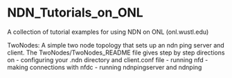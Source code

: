 # NDN_Tutorials_on_ONL
A collection of tutorial examples for using NDN on ONL (onl.wustl.edu)

TwoNodes:
  A simple two node topology that sets up an ndn ping server and client.
  The TwoNodes/TwoNodes_README file gives step by step directions on 
     - configuring your .ndn directory and client.conf file
     - running nfd
     - making connections with nfdc
     - running ndnpingserver and ndnping

